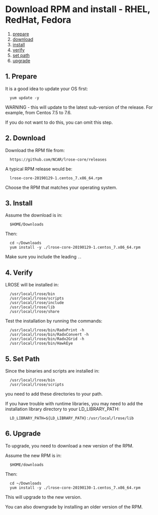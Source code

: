 # Download RPM and install - RHEL, RedHat, Fedora

1. [prepare](#prepare)
2. [download](#download)
3. [install](#install)
4. [verify](#verify)
5. [set path](#set_path)
6. [upgrade](#upgrade)

<a name="prepare"/>

## 1. Prepare

It is a good idea to update your OS first:

```
  yum update -y
```

WARNING - this will update to the latest sub-version of the release.
For example, from Centos 7.5 to 7.6.

If you do not want to do this, you can omit this step.

<a name="download"/>

## 2. Download

Download the RPM file from:

```
  https://github.com/NCAR/lrose-core/releases
```

A typical RPM release would be:

```
  lrose-core-20190129-1.centos_7.x86_64.rpm
```

Choose the RPM that matches your operating system.

<a name="install"/>

## 3. Install

Assume the download is in:

```
  $HOME/Downloads
```

Then:

```
  cd ~/Downloads
  yum install -y ./lrose-core-20190129-1.centos_7.x86_64.rpm
```

Make sure you include the leading ```.```.

<a name="verify"/>

## 4. Verify

LROSE will be installed in:

```
  /usr/local/lrose/bin
  /usr/local/lrose/scripts
  /usr/local/lrose/include
  /usr/local/lrose/lib
  /usr/local/lrose/share
```

Test the installation by running the commands:

```
  /usr/local/lrose/bin/RadxPrint -h
  /usr/local/lrose/bin/RadxConvert -h
  /usr/local/lrose/bin/Radx2Grid -h
  /usr/local/lrose/bin/HawkEye
```

<a name="set_path"/>

## 5. Set Path

Since the binaries and scripts are installed in:

```
  /usr/local/lrose/bin
  /usr/local/lrose/scripts
```

you need to add these directories to your path.

If you have trouble with runtime libraries, you may need to add the
installation library directory to your LD_LIBRARY_PATH:

```
  LD_LIBRARY_PATH=${LD_LIBRARY_PATH}:/usr/local/lrose/lib
```

<a name="upgrade"/>

## 6. Upgrade

To upgrade, you need to download a new version of the RPM.

Assume the new RPM is in:

```
  $HOME/downloads
```

Then:

```
  cd ~/Downloads
  yum install -y ./lrose-core-20190130-1.centos_7.x86_64.rpm
```

This will upgrade to the new version.

You can also downgrade by installing an older version of the RPM.

